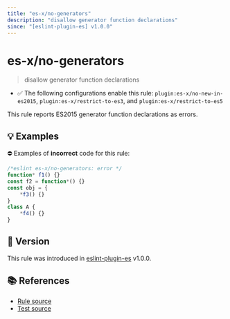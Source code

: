 ```yaml
---
title: "es-x/no-generators"
description: "disallow generator function declarations"
since: "[eslint-plugin-es] v1.0.0"
---
```


# es-x/no-generators
> disallow generator function declarations

- ✅ The following configurations enable this rule: `plugin:es-x/no-new-in-es2015`, `plugin:es-x/restrict-to-es3`, and `plugin:es-x/restrict-to-es5`

This rule reports ES2015 generator function declarations as errors.

## 💡 Examples

⛔ Examples of **incorrect** code for this rule:

<eslint-playground type="bad">

```js
/*eslint es-x/no-generators: error */
function* f1() {}
const f2 = function*() {}
const obj = {
    *f3() {}
}
class A {
    *f4() {}
}
```

</eslint-playground>

## 🚀 Version

This rule was introduced in [eslint-plugin-es] v1.0.0.

[eslint-plugin-es]: https://github.com/mysticatea/eslint-plugin-es

## 📚 References

- [Rule source](https://github.com/eslint-community/eslint-plugin-es-x/blob/master/lib/rules/no-generators.js)
- [Test source](https://github.com/eslint-community/eslint-plugin-es-x/blob/master/tests/lib/rules/no-generators.js)
